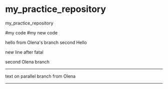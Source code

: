 # my_practice_repository
my_practice_repository

#my code
#my new code


hello from Olena's branch
second Hello

new line after fatal

second Olena branch


**********************************
text on parallel branch from Olena
************************************